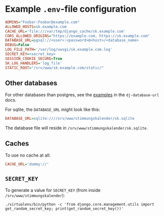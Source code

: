 # Example `.env`-file configuration

```ini
ADMINS="Foobar:Foobar@example.com"
ALLOWED_HOSTS=sk.example.com
CACHE_URL='file:///var/tmp/django_cache/sk.example.com'
CORS_ALLOWED_ORIGINS="https://example.com, https://sk.example.com"
DATABASE_URL=pgsql://<user>:<password>@<host>/<database_name>
DEBUG=False
LOG_FILE_PATH='/var/log/uwsgi/sk.example.com.log'
SECRET_KEY=<secret_key>
SESSION_COOKIE_SECURE=True
SK_LOG_HANDLERS='log_file'
STATIC_ROOT="/srv/www/sk.example.com/static/"

```

## Other databases

For other databases than postgres, see the [examples](https://github.com/kennethreitz/dj-database-url#url-schema) in the `dj-database-url` docs.

For sqlite, the `DATABASE_URL` might look like this:

```ini
DATABASE_URL=sqlite:////srv/www/stimmungskalender/sk.sqlite
```

The database file will reside in `/srv/www/stimmungskalender/sk.sqlite`.

## Caches

To use no cache at all:

```ini
CACHE_URL='dummy://'
```

## `SECRET_KEY`

To generate a value for `SECRET_KEY` (from inside `/srv/www/stimmungskalender`):

```shell
./virtualenv/bin/python -c 'from django.core.management.utils import get_random_secret_key; print(get_random_secret_key())'
```
